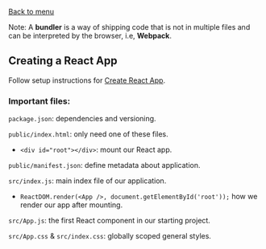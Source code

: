 [Back to menu](https://github.com/LauraAubin/All-things-FED-and-Rails/tree/master/Udemy%20React%20Course)

Note: A **bundler** is a way of shipping code that is not in multiple files and can be interpreted by the browser, i.e, **Webpack**.

## Creating a React App

Follow setup instructions for [Create React App](https://github.com/facebook/create-react-app).

### Important files:

`package.json`: dependencies and versioning.

`public/index.html`: only need one of these files.
- `<div id="root"></div>`: mount our React app.

`public/manifest.json`: define metadata about application.

`src/index.js`: main index file of our application.
- `ReactDOM.render(<App />, document.getElementById('root'));` how we render our app after mounting.

`src/App.js`: the first React component in our starting project.

`src/App.css` & `src/index.css`: globally scoped general styles.
